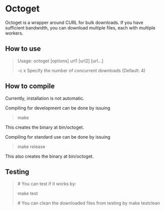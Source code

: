 # Octoget

Octoget is a wrapper around CURL for bulk downloads.
If you have sufficient bandwidth, you can download multiple files, each with multiple workers.

## How to use
> Usage: octoget [options] url1 [url2] [url...]
>
> -c x    Specify the number of concurrent downloads (Default: 4)

## How to compile
Currently, installation is not automatic.

Compiling for development can be done by issuing
> make 

This creates the binary at bin/octoget.

Compiling for standard use can be done by issuing
> make release

This also creates the binary at bin/octoget.

## Testing
> \# You can test if it works by:
>
> make test
>
> \# You can clean the downloaded files from testing by
> make testclean
